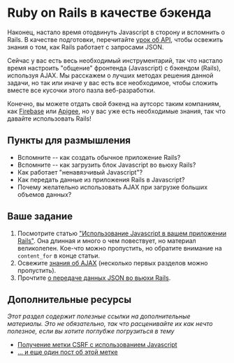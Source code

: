 # Ruby on Rails в качестве бэкенда

Наконец, настало время отодвинуть Javascript в сторону и вспомнить о Rails. В качестве подготовки, перечитайте [урок об API](/ruby-on-rails/apis-and-building-your-own), чтобы освежить знания о том, как Rails работает с запросами JSON.

Сейчас у вас есть весь необходимый инструментарий, так что настало время настроить "общение" фронтенда (Javascript) с бэкендом (Rails), используя AJAX. Мы расскажем о лучших методах решения данной задачи, но так или иначе у вас есть все необходимое, чтобы сложить вместе все кусочки этого пазла веб-разработки.

Конечно, вы можете отдать свой бэкенд на аутсорс таким компаниям, как [Firebase](https://www.firebase.com/) или [Apigee](http://apigee.com/), но у вас уже есть необходимые знания, так что давайте использовать Rails!

## Пункты для размышления

* Вспомните -- как создать обычное приложение Rails?
* Вспомните -- как загрузить блок Javascript во вьюху Rails?
* Как работает "ненавязчивый Javascript"?
* Как передать данные из приложения Rails в Javascript?
* Почему желательно использовать AJAX при загрузке больших объемов данных?

## Ваше задание

1. Посмотрите статью ["Использование Javascript в вашем приложении Rails"](http://railsapps.github.io/rails-javascript-include-external.html). Она длинная и много о чем повествует, но материал великолепен. Кое-что можно пропустить, но обратите внимание на `content_for` в конце статьи.
2. Освежите [знания об AJAX](http://rusrails.ru/working-with-javascript-in-rails) (несколько первых разделов можно пропустить).
2. Прочтите [о передаче данных JSON во вьюхи Rails](http://jfire.io/blog/2012/04/30/how-to-securely-bootstrap-json-in-a-rails-view).

## Дополнительные ресурсы

*Этот раздел содержит полезные ссылки на дополнительные материалы. Это не обязательно, так что расценивайте их как нечто полезное, если вы хотите поглубже погрузиться в тему*

* [Получение метки CSRF с использованием Javascript](http://stackoverflow.com/questions/7203304/warning-cant-verify-csrf-token-authenticity-rails)
* [... и еще один пост об этой метке](http://stackoverflow.com/questions/8503447/rails-how-to-add-csrf-protection-to-forms-created-in-javascript)
